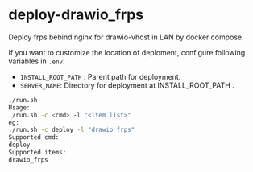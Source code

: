 # deploy-drawio_frps
Deploy frps bebind nginx for drawio-vhost in LAN by docker compose.

If you want to customize the location of deploment, configure following variables in `.env`:

* `INSTALL_ROOT_PATH` :  Parent path for deployment.
* `SERVER_NAME`: Directory for deployment at INSTALL_ROOT_PATH .


```bash
./run.sh 
Usage:
./run.sh -c <cmd> -l "<item list>"
eg:
./run.sh -c deploy -l "drawio_frps"
Supported cmd:
deploy
Supported items:
drawio_frps
```

